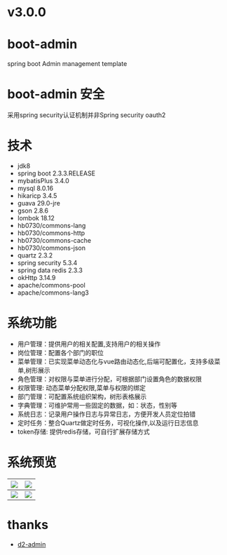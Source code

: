 # v3.0.0

# boot-admin
spring boot Admin management template
# boot-admin 安全
采用spring security认证机制并非Spring security oauth2
# 技术
* jdk8
* spring boot 2.3.3.RELEASE
* mybatisPlus 3.4.0
* mysql 8.0.16
* hikaricp 3.4.5
* guava 29.0-jre
* gson 2.8.6
* lombok 18.12
* hb0730/commons-lang
* hb0730/commons-http
* hb0730/commons-cache
* hb0730/commons-json
* quartz 2.3.2
* spring security 5.3.4
* spring data redis 2.3.3
* okHttp 3.14.9
* apache/commons-pool
* apache/commons-lang3

# 系统功能
+ 用户管理：提供用户的相关配置,支持用户的相关操作
+ 岗位管理：配置各个部门的职位
+ 菜单管理：已实现菜单动态化与vue路由动态化,后端可配置化，支持多级菜单,树形展示
+ 角色管理：对权限与菜单进行分配，可根据部门设置角色的数据权限
+ 权限管理: 动态菜单分配权限,菜单与权限的绑定
+ 部门管理：可配置系统组织架构，树形表格展示
+ 字典管理：可维护常用一些固定的数据，如：状态，性别等
+ 系统日志：记录用户操作日志与异常日志，方便开发人员定位拍错
+ 定时任务：整合Quartz做定时任务，可视化操作,以及运行日志信息
+ token存储: 提供redis存储，可自行扩展存储方式
# 系统预览
|<img src="https://github.com/hb0730/boot-admin-ui/blob/v3/docs/view/boot-admin_v3_1.png">|<img src="https://github.com/hb0730/boot-admin-ui/blob/v3/docs/view/boot-admin_v3_2.png">|
|----|----|
|<img src="https://github.com/hb0730/boot-admin-ui/blob/v3/docs/view/boot-admin_v3_3.png">|<img src="https://github.com/hb0730/boot-admin-ui/blob/v3/docs/view/boot-admin_v3_4.png">|
# thanks
+ [d2-admin](https://github.com/d2-projects/d2-admin)
